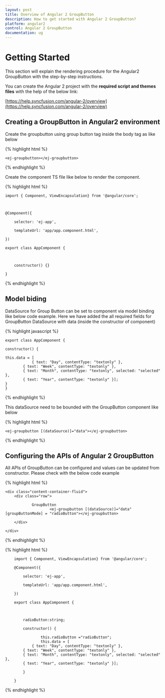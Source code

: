 ```yaml
---
layout: post
title: Overview of Angular 2 GroupButton
description: How to get started with Angular 2 GroupButton?
platform: angular2
control: Angular 2 GroupButton
documentation: ug
---
```


# Getting Started

This section will explain the rendering procedure for the Angular2 GroupButton with the step-by-step instructions.

You can create the Angular 2 project with the **required script and themes files** with the help of the below link:

[https://help.syncfusion.com/angular-2/overview](https://help.syncfusion.com/angular-2/overview)


## Creating a GroupButton in Angular2 environment

Create the groupbutton using group button tag inside the body tag as like below

{% highlight html %}

    <ej-groupbutton></ej-groupbutton>

{% endhighlight %}


Create the component TS file like below to render the component.

{% highlight html %}

    import { Component, ViewEncapsulation} from '@angular/core';



    @Component({

        selector: 'ej-app',

        templateUrl: 'app/app.component.html',

    })

    export class AppComponent {



        constructor() {}

    }

{% endhighlight %}


## Model biding

DataSource for Group Button can be set to component via model binding like below code example.
Here we have added the all required fields for GroupButton DataSource with data (inside the constructor of component)


{% highlight javascript %}

    export class AppComponent { 

    constructor() { 

    this.data = [
                { text: "Day", contentType: "textonly" },
            { text: "Week", contentType: "textonly" },
            { text: "Month", contentType: "textonly", selected: "selected" },
            { text: "Year", contentType: "textonly" }];
    }
    }


{% endhighlight %}

This dataSource need to be bounded with the GroupButton component like below




{% highlight html %}

    <ej-groupbutton [(dataSource)]="data"></ej-groupbutton>



{% endhighlight %}


## Configuring the APIs of Angular 2 GroupButton 

All APIs of GroupButton can be configured and values can be updated from constructor. Please check with the below code example

{% highlight html %}

    <div class="content-container-fluid">
        <div class="row">

                GroupButton
                        <ej-groupbutton [(dataSource)]="data" [groupButtonMode] = "radioButton"></ej-groupbutton>

        </div>
        
    </div>



{% endhighlight %}



{% highlight html %}


        import { Component, ViewEncapsulation} from '@angular/core';

        @Component({

            selector: 'ej-app',

            templateUrl: 'app/app.component.html',

        })

        export class AppComponent {



            radioButton:string;

            constructor() {

                    this.radioButton ="radioButton";   
                    this.data = [
                { text: "Day", contentType: "textonly" },
            { text: "Week", contentType: "textonly" },
            { text: "Month", contentType: "textonly", selected: "selected" },
            { text: "Year", contentType: "textonly" }];
    
            }

        }

{% endhighlight %}




